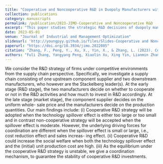 ```yaml
---
title: "Cooperative and Noncooperative R&D in Duopoly Manufacturers with a Common Supplier"
collection: publications
category: manuscripts
permalink: /publication/2023-JIMO-Cooperative and Noncooperative R&D
excerpt: "This paper studies the strategic R&D decisions of duopoly manufacturers in a supply chain with a common supplier, analyzing cooperative and noncooperative R&D strategies under a Stackelberg game framework."
date: 2023-05-01
venue: "Journal of Industrial and Management Optimization"
slidesurl: 'http://youngpyy.github.io/files/Slides-Cooperative and Noncooperative R&D.pdf'
paperurl: "https://doi.org/10.3934/jimo.2022085"
citation: "Zhang, F., Peng, Y., Xu, X., Yin, X., & Zhang, L. (2023). Cooperative and Noncooperative R&D in Duopoly Manufacturers with a Common Supplier. <i>Journal of Industrial and Management Optimization</i>, 19(5), 3230–3254. https://doi.org/10.3934/jimo.2022085"
authors: "Fuli Zhang, Yangyang Peng, Xiaolin Xu, Xing Yin, Lianmin Zhang"
---
```


We consider the R&D strategy of firms under competitive environments from the supply chain perspective. Specifically, we investigate a supply chain consisting of one upstream component supplier and two downstream manufacturers, who however are the Stackelberg leader(s). At the early stage (R&D stage), the two manufacturers decide on whether to cooperate or not in the R&D activities and how much to invest in R&D accordingly. At the late stage (market stage), the component supplier decides on the uniform whole- sale price and the manufacturers decide on the production quantities. Our main findings include: (i) Cooperative R&D strategy will be adopted when the technology spillover effect is either too large or too small and in contrast non-cooperative strategy will be accepted when the spillover effect is moderate. However, the underlying driving forces for coordination are different when the spillover effect is small or large, i.e., cost reduction effect and sales increas- ing effect. (ii) Cooperative R&D could increase the social welfare when both the technology spillover effect and the (initial) unit production cost are high. (iii) As the equilibrium under the cooperative R&D strategy is unstable, we give a coordination mechanism, to guarantee the stability of cooperative R&D investments.
